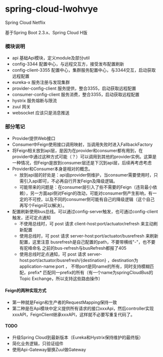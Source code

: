 # spring-cloud-lwohvye

Spring Cloud Netflix

基于Spring Boot 2.3.x、Spring Cloud H版

### 模块说明

- api 基础Api模块，定义module及部分util
- config-3344 配置中心，与远程交互方，接受发布配置刷新
- config-client-3355 配置中心，集群服务配置中心，与3344交互，启动获取远程配置
- eureka-x 服务注册与发现集群
- provider-config-client 服务提供，整合3355，启动获取远程配置
- consumer-config-client 服务消费，整合3355，启动获取远程配置
- hystrix 服务熔断与限流
- zuul 网关
- websocket 应该只是消息推送

### 部分笔记

- Provider提供Web接口
- Consumer中Feign使用接口调用映射，当调用失败时进入FallbackFactory
- 将Feign相关放到api层，是因为在provider和consumer都有用到，在provider中通过这种方式可能（？）可以调用到其他的provider实例。这算是一种情况，但Feign是放到consumer层还是下沉到api层，后续再考虑考虑
- Provider和Consumer本身是相对的概念。
    - 放到api层的好处是：api由provider侧维护，当consumer需要使用时，只需引入api即可，不必再自行开发Feign及降级逻辑。
    - 可能带来的问题是：在consumer层引入了些不需要的Feign（违背最小依赖），另一方面api侧对Feign的改动，可能对consumer侧产生影响，有一定的不可控，以及不同的consumer侧可能有自己的降级逻辑（这个自己再写个Feign可以解决）。
- 配置刷新使用bus总线。可以通过config-server触发，也可通过config-client触发，还可定点通知
    - 不使用总线时，可 post 请求 client-host:port/actuator/refresh 来主动刷新配置
    - 使用总线时，可 post 请求 server-host:port/actuator/busrefresh 来刷新配置，这里注意 busrefresh是自己配置的path，不要带横线"-"，也不要有驼峰命名
      之前的bus-refresh与busRefresh都报了405
    - 使用总线时定点通知，可 post 请求 server-host:port/actuator/busrefresh/{destination} ，destination为application-name:port ，
      不带port是同name的所有，同时支持模糊匹配，prefix* 匹配同一prefix的所有（有一个name为springCloudBus的Topic Exchange，所以支持这些路由操作）

#### Feign的两种实现方式

- 第一种就是Feign和生产者的RequestMapping保持一致
- 第二种是在Api模块中定义提供所有请求的接口xxxApi，然后controller实现xxxAPI，FeignClient继承xxxAPI，这样就不必要写重复代码了。

#### TODO

- 升级Spring Cloud到最新版本（Eureka和Hystrix保持维护的最终版）
- 简化业务逻辑，只验证组件
- 使用Api-Gateway替换Zuul做Gateway
